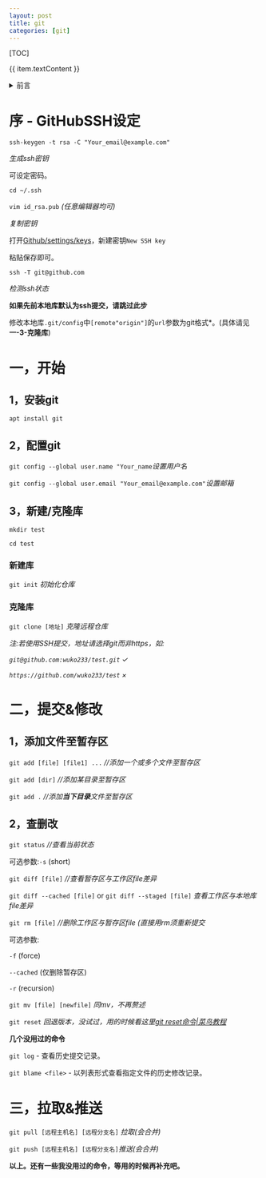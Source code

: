 ```yaml
---
layout: post
title: git
categories: [git]
---
```


[TOC]

{{ item.textContent }}

<details markdown='1'><summary>前言</summary>

仅供个人记录。不足请指出。

参考了[菜鸟教程](https://www.runoob.com/git/)

环境:Ubuntu18.04 bionic(aarch64)
</details>

# 序 - GitHubSSH设定

`ssh-keygen -t rsa -C "Your_email@example.com"`

_生成ssh密钥_

可设定密码。

`cd ~/.ssh`

`vim id_rsa.pub` _(任意编辑器均可)_

_复制密钥_

打开[Github/settings/keys](https://github.com/settings/keys)，新建密钥`New SSH key`

粘贴保存即可。

`ssh -T git@github.com` 

_检测ssh状态_

**如果先前本地库默认为ssh提交，请跳过此步**

修改本地库`.git/config`中`[remote"origin"]`的`url`参数为git格式*。(具体请见**一-3-克隆库**)

# 一，开始

## 1，安装git

`apt install git`

## 2，配置git

`git config --global user.name "Your_name`_设置用户名_

`git config --global user.email "Your_email@example.com"`_设置邮箱_

## 3，新建/克隆库

`mkdir test`

`cd test`

### 新建库

`git init` _初始化仓库_

### 克隆库

`git clone [地址]` _克隆远程仓库_

_注:若使用SSH提交，地址请选择git而非https，如:_

_`git@github.com:wuko233/test.git`   ✓_

_`https://github.com/wuko233/test`  ×_

# 二，提交&修改

## 1，添加文件至暂存区

`git add [file] [file1] ...` _//添加一个或多个文件至暂存区_

`git add [dir]` _//添加某目录至暂存区_

`git add .` _//添加**当下目录**文件至暂存区_

## 2，查删改

`git status` _//查看当前状态_

可选参数:`-s` (short)

`git diff [file]` _//查看暂存区与工作区file差异_

`git diff --cached [file]` or `git diff --staged [file]` _查看工作区与本地库file差异_

`git rm [file]` _//删除工作区与暂存区file (直接用rm须重新提交_

可选参数:

`-f` (force)

`--cached` (仅删除暂存区)

`-r` (recursion)

`git mv [file] [newfile]` _同mv，不再赘述_

`git reset` _回退版本，没试过，用的时候看这里[git reset命令|菜鸟教程](https://www.runoob.com/git/git-reset.html)_

**几个没用过的命令**

`git log` - 查看历史提交记录。

`git blame <file>` - 以列表形式查看指定文件的历史修改记录。

# 三，拉取&推送

`git pull [远程主机名] [远程分支名]` _拉取(会合并)_

`git push [远程主机名] [远程分支名]`_推送(会合并)_



**以上。还有一些我没用过的命令，等用的时候再补充吧。**


